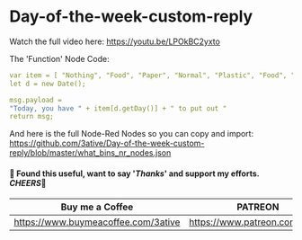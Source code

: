 # Day-of-the-week-custom-reply

Watch the full video here: https://youtu.be/LPOkBC2yxto

The 'Function' Node Code:
```yaml
var item = [ "Nothing", "Food", "Paper", "Normal", "Plastic", "Food", "Nothing"]
let d = new Date();

msg.payload = 
"Today, you have " + item[d.getDay()] + " to put out "
return msg;
```

And here is the full Node-Red Nodes so you can copy and import:
https://github.com/3ative/Day-of-the-week-custom-reply/blob/master/what_bins_nr_nodes.json

#### 💖 Found this useful, want to say '*Thanks*' and support my efforts. *CHEERS*🍺
| Buy me a Coffee | PATREON |
|-----------------|---------|
| https://www.buymeacoffee.com/3ative | https://www.patreon.com/3ative |


